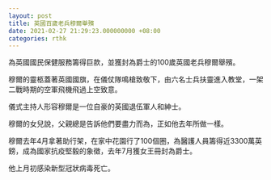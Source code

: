 ```yaml
---
layout: post
title: 英國百歲老兵穆爾舉殯
date: 2021-02-27 21:29:23.000000000 +08:00
categories: rthk
---
```


為英國國民保健服務籌得巨款，並獲封為爵士的100歲英國老兵穆爾舉殯。

穆爾的靈柩蓋著英國國旗，在儀仗隊鳴槍致敬下，由六名士兵扶靈進入教堂，一架二戰時期的空軍飛機飛過上空致意。

儀式主持人形容穆爾是一位自豪的英國退伍軍人和紳士。

穆爾的女兒說，父親總是告訴他們要盡力而為，正如他去年所做一樣。

穆爾去年4月拿著助行架，在家中花園行了100個圈，為醫護人員籌得近3300萬英鎊，成為國家抗疫堅毅的象徵，去年7月獲女王冊封為爵士。

他上月初感染新型冠狀病毒死亡。
